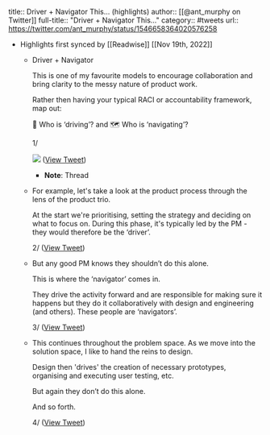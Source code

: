 title:: Driver + Navigator This... (highlights)
author:: [[@ant_murphy on Twitter]]
full-title:: "Driver + Navigator This..."
category:: #tweets
url:: https://twitter.com/ant_murphy/status/1546658364020576258

- Highlights first synced by [[Readwise]] [[Nov 19th, 2022]]
	- Driver + Navigator
	  
	  This is one of my favourite models to encourage collaboration and bring clarity to the messy nature of product work.
	  
	  Rather then having your typical RACI or accountability framework, map out:
	  
	  🚗 Who is ‘driving’? and
	  🗺️ Who is ‘navigating’?
	  
	  1/ 
	  
	  ![](https://pbs.twimg.com/media/FXbVlDDVUAAqiiT.jpg) ([View Tweet](https://twitter.com/ant_murphy/status/1546658364020576258))
		- **Note**: Thread
	- For example, let's take a look at the product process through the lens of the product trio.
	  
	  At the start we're prioritising, setting the strategy and deciding on what to focus on. During this phase, it's typically led by the PM - they would therefore be the ‘driver’.
	  
	  2/ ([View Tweet](https://twitter.com/ant_murphy/status/1546658367124295680))
	- But any good PM knows they shouldn’t do this alone.
	  
	  This is where the ‘navigator’ comes in.
	  
	  They drive the activity forward and are responsible for making sure it happens but they do it collaboratively with design and engineering (and others). These people are ‘navigators’.
	  
	  3/ ([View Tweet](https://twitter.com/ant_murphy/status/1546658368995045382))
	- This continues throughout the problem space. As we move into the solution space, I like to hand the reins to design.
	  
	  Design then 'drives' the creation of necessary prototypes, organising and executing user testing, etc.
	  
	  But again they don’t do this alone.
	  
	  And so forth.
	  
	  4/ ([View Tweet](https://twitter.com/ant_murphy/status/1546658371092172800))